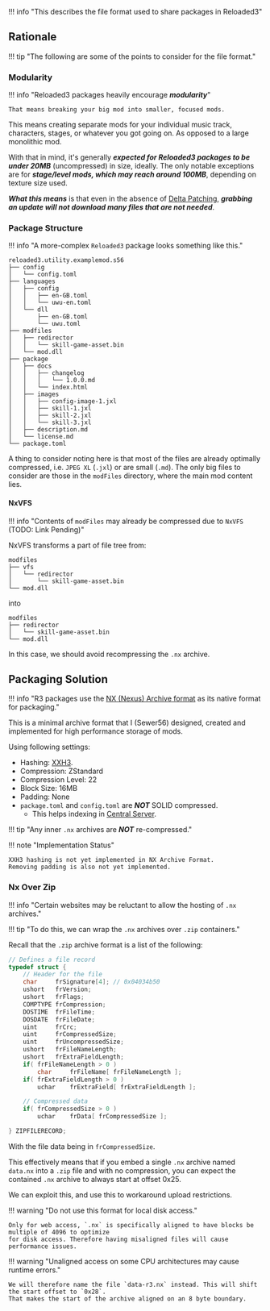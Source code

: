 !!! info "This describes the file format used to share packages in Reloaded3"

## Rationale

!!! tip "The following are some of the points to consider for the file format."

### Modularity

!!! info "Reloaded3 packages heavily encourage ***modularity***"

    That means breaking your big mod into smaller, focused mods.

This means creating separate mods for your individual music track, characters, stages,
or whatever you got going on. As opposed to a large monolithic mod.

With that in mind, it's generally ***expected for Reloaded3 packages to be under 20MB*** (uncompressed)
in size, ideally. The only notable exceptions are for ***stage/level mods, which may reach around 100MB***,
depending on texture size used.

***What this means*** is that even in the absence of [Delta Patching][delta-patching], ***grabbing an
update will not download many files that are not needed***.

### Package Structure

!!! info "A more-complex `Reloaded3` package looks something like this."

```
reloaded3.utility.examplemod.s56
├── config
│   └── config.toml
├── languages
│   ├── config
│   │   ├── en-GB.toml
│   │   └── uwu-en.toml
│   └── dll
│       ├── en-GB.toml
│       └── uwu.toml
├── modfiles
│   ├── redirector
│   │   └── skill-game-asset.bin
│   └── mod.dll
├── package
│   ├── docs
│   │   ├── changelog
│   │   │   └── 1.0.0.md
│   │   └── index.html
│   ├── images
│   │   ├── config-image-1.jxl
│   │   ├── skill-1.jxl
│   │   ├── skill-2.jxl
│   │   └── skill-3.jxl
│   ├── description.md
│   └── license.md
└── package.toml
```

A thing to consider noting here is that most of the files are already optimally compressed, i.e.
`JPEG XL` (`.jxl`) or are small (`.md`). The only big files to consider are those in the `modFiles`
directory, where the main mod content lies.

#### NxVFS

!!! info "Contents of `modFiles` may already be compressed due to `NxVFS` (TODO: Link Pending)"

NxVFS transforms a part of file tree from:

```
modfiles
├── vfs
│   └── redirector
│       └── skill-game-asset.bin
└── mod.dll
```

into

```
modfiles
├── redirector
│   └── skill-game-asset.bin
└── mod.dll
```

In this case, we should avoid recompressing the `.nx` archive.

## Packaging Solution

!!! info "R3 packages use the [NX (Nexus) Archive format][nx-format] as its native format for packaging."

This is a minimal archive format that I (Sewer56) designed, created and implemented for high performance
storage of mods.

Using following settings:

- Hashing: [XXH3].
- Compression: ZStandard
- Compression Level: 22
- Block Size: 16MB
- Padding: None
- `package.toml` and `config.toml` are ***NOT*** SOLID compressed.
    - This helps indexing in [Central Server].

!!! tip "Any inner `.nx` archives are ***NOT*** re-compressed."

!!! note "Implementation Status"

    XXH3 hashing is not yet implemented in NX Archive Format.
    Removing padding is also not yet implemented.

### Nx Over Zip

!!! info "Certain websites may be reluctant to allow the hosting of `.nx` archives."

!!! tip "To do this, we can wrap the `.nx` archives over `.zip` containers."

Recall that the `.zip` archive format is a list of the following:

```c
// Defines a file record
typedef struct {
    // Header for the file
    char     frSignature[4]; // 0x04034b50
    ushort   frVersion;
    ushort   frFlags;
    COMPTYPE frCompression;
    DOSTIME  frFileTime;
    DOSDATE  frFileDate;
    uint     frCrc;
    uint     frCompressedSize;
    uint     frUncompressedSize;
    ushort   frFileNameLength;
    ushort   frExtraFieldLength;
    if( frFileNameLength > 0 )
        char     frFileName[ frFileNameLength ];
    if( frExtraFieldLength > 0 )
        uchar    frExtraField[ frExtraFieldLength ];

    // Compressed data
    if( frCompressedSize > 0 )
        uchar    frData[ frCompressedSize ];

} ZIPFILERECORD;
```

With the file data being in `frCompressedSize`.

This effectively means that if you embed a single `.nx` archive named `data.nx` into a `.zip` file
and with no compression, you can expect the contained `.nx` archive to always start at offset 0x25.

We can exploit this, and use this to workaround upload restrictions.

!!! warning "Do not use this format for local disk access."

    Only for web access, `.nx` is specifically aligned to have blocks be multiple of 4096 to optimize
    for disk access. Therefore having misaligned files will cause performance issues.

!!! warning "Unaligned access on some CPU architectures may cause runtime errors."

    We will therefore name the file `data-r3.nx` instead. This will shift the start offset to `0x28`.
    That makes the start of the archive aligned on an 8 byte boundary.

[nx-format]: https://nexus-mods.github.io/NexusMods.Archives.Nx/
[XXH3]: https://github.com/Cyan4973/xxHash
[delta-patching]: ./Archive-User-Data-Format.md#header-delta-update
[Central Server]: ../../../Services/Central-Server/Online-API.md